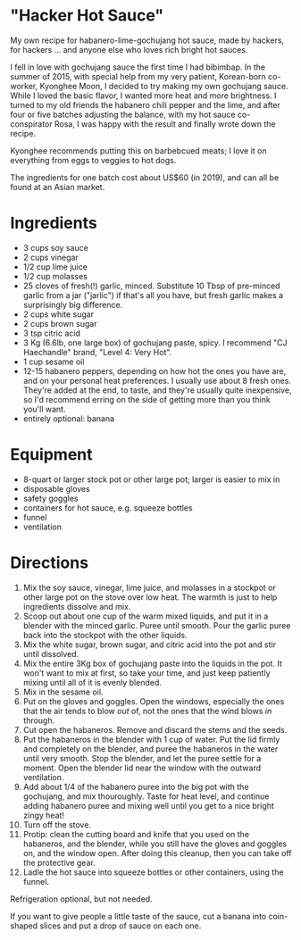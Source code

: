 # "Hacker Hot Sauce"

My own recipe for habanero-lime-gochujang hot sauce, made by hackers, for hackers ... and anyone else who loves rich bright hot sauces.

I fell in love with gochujang sauce the first time I had bibimbap. In the summer of 2015, with special help from my very patient, Korean-born co-worker, Kyonghee Moon, I decided to try making my own gochujang sauce.  While I loved the basic flavor, I wanted more heat and more brightness.  I turned to my old friends the habanero chili pepper and the lime, and after four or five batches adjusting the balance, with my hot sauce co-conspirator Rosa, I was happy with the result and finally wrote down the recipe.

Kyonghee recommends putting this on barbebcued meats; I love it on everything from eggs to veggies to hot dogs.

The ingredients for one batch cost about US$60 (in 2019), and can all be found at an Asian market.


# Ingredients

* 3 cups soy sauce
* 2 cups vinegar
* 1/2 cup lime juice
* 1/2 cup molasses
* 25 cloves of fresh(!) garlic, minced.  Substitute 10 Tbsp of pre-minced garlic from a jar ("jarlic") if that's all you have, but fresh garlic makes a surprisingly big difference.
* 2 cups white sugar
* 2 cups brown sugar
* 3 tsp citric acid
* 3 Kg (6.6lb, one large box) of gochujang paste, spicy.  I recommend "CJ Haechandle" brand, "Level 4: Very Hot".
* 1 cup sesame oil
* 12-15 habanero peppers, depending on how hot the ones you have are, and on your personal heat preferences.  I usually use about 8 fresh ones.  They're added at the end, to taste, and they're usually quite inexpensive, so I'd recommend erring on the side of getting more than you think you'll want.
* entirely optional: banana


# Equipment
* 8-quart or larger stock pot or other large pot; larger is easier to mix in 
* disposable gloves
* safety goggles
* containers for hot sauce, e.g. squeeze bottles
* funnel
* ventilation


# Directions

1. Mix the soy sauce, vinegar, lime juice, and molasses in a stockpot or other large pot on the stove over low heat.  The warmth is just to help ingredients dissolve and mix.
2. Scoop out about one cup of the warm mixed liquids, and put it in a blender with the minced garlic.  Puree until smooth.  Pour the garlic puree back into the stockpot with the other liquids.
3. Mix the white sugar, brown sugar, and citric acid into the pot and stir until dissolved.
4. Mix the entire 3Kg box of gochujang paste into the liquids in the pot.  It won't want to mix at first, so take your time, and just keep patiently mixing until all of it is evenly blended.
5. Mix in the sesame oil.
6. Put on the gloves and goggles.  Open the windows, especially the ones that the air tends to blow _out_ of, not the ones that the wind blows _in_ through.
7. Cut open the habaneros.  Remove and discard the stems and the seeds.
8. Put the habaneros in the blender with 1 cup of water.  Put the lid firmly and completely on the blender, and puree the habaneros in the water until very smooth.  Stop the blender, and let the puree settle for a moment.  Open the blender lid near the window with the outward ventilation.
9. Add about 1/4 of the habanero puree into the big pot with the gochujang, and mix thouroughly.  Taste for heat level, and continue adding habanero puree and mixing well until you get to a nice bright zingy heat!
10. Turn off the stove.
11. Protip: clean the cutting board and knife that you used on the habaneros, and the blender, while you still have the gloves and goggles on, and the window open.  After doing this cleanup, then you can take off the protective gear.
12. Ladle the hot sauce into squeeze bottles or other containers, using the funnel.

Refrigeration optional, but not needed.  

If you want to give people a little taste of the sauce, cut a banana into coin-shaped slices and put a drop of sauce on each one.

